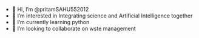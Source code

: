 - 👋 Hi, I’m @pritamSAHU552012
- 👀 I’m interested in Integrating science and Artificial Intelligence together
- 🌱 I’m currently learning python
- 💞️ I’m looking to collaborate on wste management

<!---
pritamSAHU552012/pritamSAHU552012 is a ✨ special ✨ repository because its `README.md` (this file) appears on your GitHub profile.
You can click the Preview link to take a look at your changes.
--->
